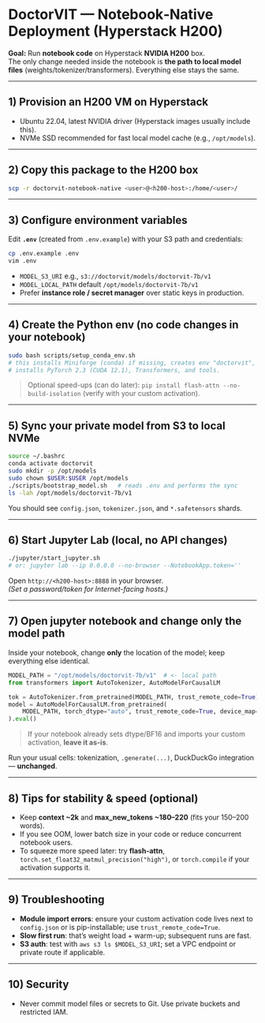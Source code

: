 # DoctorVIT — Notebook‑Native Deployment (Hyperstack H200)

**Goal:** Run **notebook code** on Hyperstack **NVIDIA H200** box.  
The only change needed inside the notebook is **the path to local model files** (weights/tokenizer/transformers). Everything else stays the same.

---

## 1) Provision an H200 VM on Hyperstack
- Ubuntu 22.04, latest NVIDIA driver (Hyperstack images usually include this).
- NVMe SSD recommended for fast local model cache (e.g., `/opt/models`).

---

## 2) Copy this package to the H200 box
```bash
scp -r doctorvit-notebook-native <user>@<h200-host>:/home/<user>/
```

---

## 3) Configure environment variables
Edit **`.env`** (created from `.env.example`) with your S3 path and credentials:

```bash
cp .env.example .env
vim .env
```

- `MODEL_S3_URI`  e.g., `s3://doctorvit/models/doctorvit-7b/v1`
- `MODEL_LOCAL_PATH` default `/opt/models/doctorvit-7b/v1`
- Prefer **instance role / secret manager** over static keys in production.

---

## 4) Create the Python env (no code changes in your notebook)
```bash
sudo bash scripts/setup_conda_env.sh
# this installs Miniforge (conda) if missing, creates env "doctorvit",
# installs PyTorch 2.3 (CUDA 12.1), Transformers, and tools.
```

> Optional speed-ups (can do later): `pip install flash-attn --no-build-isolation` (verify with your custom activation).

---

## 5) Sync your private model from S3 to local NVMe
```bash
source ~/.bashrc
conda activate doctorvit
sudo mkdir -p /opt/models
sudo chown $USER:$USER /opt/models
./scripts/bootstrap_model.sh   # reads .env and performs the sync
ls -lah /opt/models/doctorvit-7b/v1
```

You should see `config.json`, `tokenizer.json`, and `*.safetensors` shards.

---

## 6) Start Jupyter Lab (local, no API changes)
```bash
./jupyter/start_jupyter.sh
# or: jupyter lab --ip 0.0.0.0 --no-browser --NotebookApp.token=''
```

Open `http://<h200-host>:8888` in your browser.  
*(Set a password/token for Internet-facing hosts.)*

---

## 7) Open jupyter notebook and change only the model path
Inside your notebook, change **only** the location of the model; keep everything else identical.

```python
MODEL_PATH = "/opt/models/doctorvit-7b/v1"  # <- local path
from transformers import AutoTokenizer, AutoModelForCausalLM

tok = AutoTokenizer.from_pretrained(MODEL_PATH, trust_remote_code=True)
model = AutoModelForCausalLM.from_pretrained(
    MODEL_PATH, torch_dtype="auto", trust_remote_code=True, device_map="auto"
).eval()
```

> If your notebook already sets dtype/BF16 and imports your custom activation, **leave it as-is**.

Run your usual cells: tokenization, `.generate(...)`, DuckDuckGo integration — **unchanged**.

---

## 8) Tips for stability & speed (optional)
- Keep **context ~2k** and **max_new_tokens ~180–220** (fits your 150–200 words).
- If you see OOM, lower batch size in your code or reduce concurrent notebook users.
- To squeeze more speed later: try **flash-attn**, `torch.set_float32_matmul_precision("high")`, or `torch.compile` if your activation supports it.

---

## 9) Troubleshooting
- **Module import errors**: ensure your custom activation code lives next to `config.json` or is pip-installable; use `trust_remote_code=True`.
- **Slow first run**: that’s weight load + warm-up; subsequent runs are fast.
- **S3 auth**: test with `aws s3 ls $MODEL_S3_URI`; set a VPC endpoint or private route if applicable.

---

## 10) Security
- Never commit model files or secrets to Git. Use private buckets and restricted IAM.
